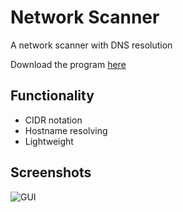 # Network Scanner
A network scanner with DNS resolution

Download the program [here](https://github.com/Zatrac/network-scanner/releases/download/0.1/Pinger.exe)

## Functionality
* CIDR notation 
* Hostname resolving
* Lightweight

## Screenshots
![GUI](https://github.com/Zatrac/network_scanner/blob/master/netgui.png)
